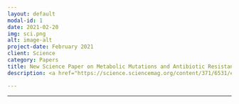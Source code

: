 ```yaml
---
layout: default
modal-id: 1
date: 2021-02-20
img: sci.png
alt: image-alt
project-date: February 2021
client: Science
category: Papers
title: New Science Paper on Metabolic Mutations and Antibiotic Resistance!
description: <a href="https://science.sciencemag.org/content/371/6531/eaba0862"> Check it out</a>!

---
```



---
